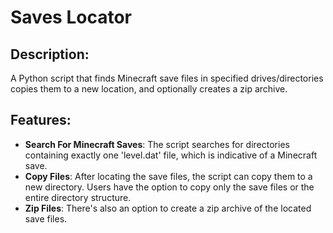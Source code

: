 # Saves Locator

## Description:
A Python script that finds Minecraft save files in specified drives/directories copies them to a new location, and optionally creates a zip archive.

## Features:
- **Search For Minecraft Saves**: The script searches for directories containing exactly one 'level.dat' file, which is indicative of a Minecraft save.
- **Copy Files**: After locating the save files, the script can copy them to a new directory. Users have the option to copy only the save files or the entire directory structure.
- **Zip Files**: There's also an option to create a zip archive of the located save files.

